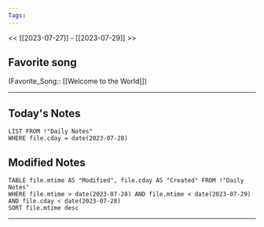 ```yaml
---
Tags:
---
```

<< [[2023-07-27]] - [[2023-07-29]] >>
## Favorite song
(Favorite_Song:: [[Welcome to the World]])

___
## Today's Notes
```dataview
LIST FROM !"Daily Notes"
WHERE file.cday = date(2023-07-28)
```
## Modified Notes
```dataview
TABLE file.mtime AS "Modified", file.cday AS "Created" FROM !"Daily Notes" 
WHERE file.mtime > date(2023-07-28) AND file.mtime < date(2023-07-29) AND file.cday < date(2023-07-28)
SORT file.mtime desc
```
___
